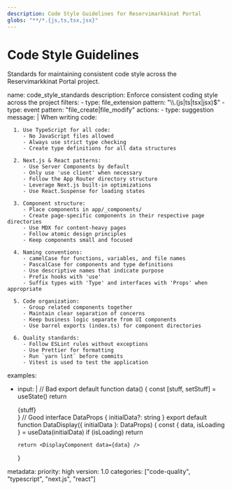 ```yaml
---
description: Code Style Guidelines for Reservimarkkinat Portal
globs: "**/*.{js,ts,tsx,jsx}"
---
```


# Code Style Guidelines

Standards for maintaining consistent code style across the Reservimarkkinat Portal project.

<rule>
name: code_style_standards
description: Enforce consistent coding style across the project
filters:
  - type: file_extension
    pattern: "\\.(js|ts|tsx|jsx)$"
  - type: event
    pattern: "file_create|file_modify"
actions:
  - type: suggestion
    message: |
      When writing code:

      1. Use TypeScript for all code:
         - No JavaScript files allowed
         - Always use strict type checking
         - Create type definitions for all data structures

      2. Next.js & React patterns:
         - Use Server Components by default
         - Only use 'use client' when necessary
         - Follow the App Router directory structure
         - Leverage Next.js built-in optimizations
         - Use React.Suspense for loading states

      3. Component structure:
         - Place components in app/_components/
         - Create page-specific components in their respective page directories
         - Use MDX for content-heavy pages
         - Follow atomic design principles
         - Keep components small and focused

      4. Naming conventions:
         - camelCase for functions, variables, and file names
         - PascalCase for components and type definitions
         - Use descriptive names that indicate purpose
         - Prefix hooks with 'use'
         - Suffix types with 'Type' and interfaces with 'Props' when appropriate

      5. Code organization:
         - Group related components together
         - Maintain clear separation of concerns
         - Keep business logic separate from UI components
         - Use barrel exports (index.ts) for component directories

      6. Quality standards:
         - Follow ESLint rules without exceptions
         - Use Prettier for formatting
         - Run `yarn lint` before commits
         - Vitest is used to test the application

examples:

- input: |
  // Bad
  export default function data() {
  const [stuff, setStuff] = useState<any>()
  return <div>{stuff}</div>
  }
  // Good
  interface DataProps {
  initialData?: string
  }
  export default function DataDisplay({ initialData }: DataProps) {
  const { data, isLoading } = useData(initialData)
      if (isLoading) return <LoadingSpinner />

      return <DisplayComponent data={data} />
  }

metadata:
priority: high
version: 1.0
categories: ["code-quality", "typescript", "next.js", "react"]
</rule>
